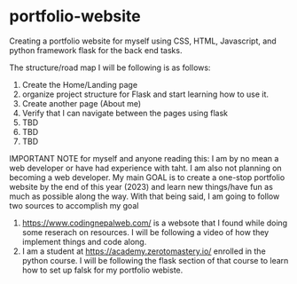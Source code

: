 # portfolio-website

Creating a portfolio website for myself using CSS, HTML, Javascript, and python framework flask for the back end tasks.

The structure/road map I will be following is as follows:

1. Create the Home/Landing page
2. organize project structure for Flask and start learning how to use it.
3. Create another page (About me)
4. Verify that I can navigate between the pages using flask
5. TBD
6. TBD
7. TBD

IMPORTANT NOTE for myself and anyone reading this: I am by no mean a web developer or have had experience with taht. I am also not planning on becoming a web developer.
My main GOAL is to create a one-stop portfolio website by the end of this year (2023) and learn new things/have fun as much as possible along the way.
With that being said, I am going to follow two sources to accomplish my goal

1. https://www.codingnepalweb.com/ is a websote that I found while doing some reserach on resources. I will be following a video of how
   they implement things and code along.
2. I am a student at https://academy.zerotomastery.io/ enrolled in the python course. I will be following the flask section of that course
   to learn how to set up falsk for my portfolio webiste.
